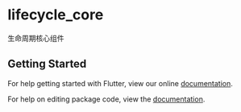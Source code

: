 # lifecycle_core

生命周期核心组件

## Getting Started

For help getting started with Flutter, view our online [documentation](https://flutter.io/).

For help on editing package code, view the [documentation](https://flutter.io/developing-packages/).
